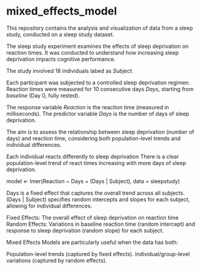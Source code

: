 # mixed_effects_model
This repository contains the analysis and visualization of data from a sleep study, conducted on a sleep study dataset.

The sleep study experiment examines the effects of sleep deprivation on reaction times. It was conducted to understand how increasing sleep deprivation impacts cognitive performance.

The study involved 18 individuals labed as *Subject*. 

Each participant was subjected to a controlled sleep deprivation regimen. Reaction times were measured for 10 consecutive days *Days*, starting from *baseline* (Day 0, fully rested).

The response variable *Reaction* is the reaction time (measured in milliseconds). The predictor variable *Days* is the number of days of sleep deprivation.


The aim is to assess the relationship between sleep deprivation (number of days) and reaction time, considering both population-level trends and individual differences.


Each individual reacts differently to sleep deprivation
There is a clear population-level trend of react times increasing with more days of sleep deprivation.


model <- lmer(Reaction ~ Days + (Days | Subject), data = sleepstudy)

Days is a fixed effect that captures the overall trend across all subjects.
(Days | Subject) specifies random intercepts and slopes for each subject, allowing for individual differences.

Fixed Effects: The overall effect of sleep deprivation on reaction time
Random Effects: Variations in baseline reaction time (random intercept) and response to sleep deprivation (random slope) for each subject.


Mixed Effects Models are particularly useful when the data has both:

Population-level trends (captured by fixed effects).
Individual/group-level variations (captured by random effects).
